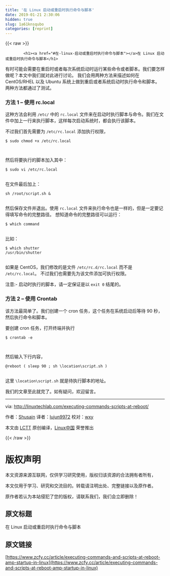 ```yaml
---
title: '在 Linux 启动或重启时执行命令与脚本' 
date: 2019-01-21 2:30:06
hidden: true
slug: 1a61knsqubo
categories: [reprint]
---
```


{{< raw >}}

            <h1><a href="#在-linux-启动或重启时执行命令与脚本"></a>在 Linux 启动或重启时执行命令与脚本</h1>
<p>有时可能会需要在重启时或者每次系统启动时运行某些命令或者脚本。我们要怎样做呢？本文中我们就对此进行讨论。 我们会用两种方法来描述如何在 CentOS/RHEL 以及 Ubuntu 系统上做到重启或者系统启动时执行命令和脚本。 两种方法都通过了测试。</p>
<h3><a href="#方法-1--使用-rclocal"></a>方法 1 – 使用 rc.local</h3>
<p>这种方法会利用 <code>/etc/</code> 中的 <code>rc.local</code> 文件来在启动时执行脚本与命令。我们在文件中加上一行来执行脚本，这样每次启动系统时，都会执行该脚本。</p>
<p>不过我们首先需要为 <code>/etc/rc.local</code> 添加执行权限，</p>
<pre><code class="hljs shell"><span class="hljs-meta">$</span><span class="bash"> sudo chmod +x /etc/rc.local</span>

</code></pre><p>然后将要执行的脚本加入其中：</p>
<pre><code class="hljs shell"><span class="hljs-meta">$</span><span class="bash"> sudo vi /etc/rc.local</span>

</code></pre><p>在文件最后加上：</p>
<pre><code class="hljs stata"><span class="hljs-keyword">sh</span> /root/script.<span class="hljs-keyword">sh</span> &amp;

</code></pre><p>然后保存文件并退出。使用 <code>rc.local</code> 文件来执行命令也是一样的，但是一定要记得填写命令的完整路径。 想知道命令的完整路径可以运行：</p>
<pre><code class="hljs shell"><span class="hljs-meta">$</span><span class="bash"> <span class="hljs-built_in">which</span> <span class="hljs-built_in">command</span></span>

</code></pre><p>比如：</p>
<pre><code class="hljs shell"><span class="hljs-meta">$</span><span class="bash"> <span class="hljs-built_in">which</span> shutter</span>
/usr/bin/shutter

</code></pre><p>如果是 CentOS，我们修改的是文件 <code>/etc/rc.d/rc.local</code> 而不是 <code>/etc/rc.local</code>。 不过我们也需要先为该文件添加可执行权限。</p>
<p>注意:- 启动时执行的脚本，请一定保证是以 <code>exit 0</code> 结尾的。</p>
<h3><a href="#方法-2--使用-crontab"></a>方法 2 – 使用 Crontab</h3>
<p>该方法最简单了。我们创建一个 cron 任务，这个任务在系统启动后等待 90 秒，然后执行命令和脚本。</p>
<p>要创建 cron 任务，打开终端并执行</p>
<pre><code class="hljs shell"><span class="hljs-meta">$</span><span class="bash"> crontab -e</span>

</code></pre><p>然后输入下行内容，</p>
<pre><code class="hljs css">@<span class="hljs-keyword">reboot</span> ( sleep <span class="hljs-number">90</span> ; <span class="hljs-selector-tag">sh</span> \<span class="hljs-selector-tag">location</span>\<span class="hljs-selector-tag">script</span><span class="hljs-selector-class">.sh</span> )

</code></pre><p>这里 <code>\location\script.sh</code> 就是待执行脚本的地址。</p>
<p>我们的文章至此就完了。如有疑问，欢迎留言。</p>
<hr>
<p>via: <a href="http://linuxtechlab.com/executing-commands-scripts-at-reboot/">http://linuxtechlab.com/executing-commands-scripts-at-reboot/</a></p>
<p>作者：<a href="http://linuxtechlab.com/author/shsuain/">Shusain</a> 译者：<a href="https://github.com/lujun9972">lujun9972</a> 校对：<a href="https://github.com/wxy">wxy</a></p>
<p>本文由 <a href="https://github.com/LCTT/TranslateProject">LCTT</a> 原创编译，<a href="https://linux.cn/">Linux中国</a> 荣誉推出</p>

          
{{< /raw >}}

# 版权声明
本文资源来源互联网，仅供学习研究使用，版权归该资源的合法拥有者所有，

本文仅用于学习、研究和交流目的。转载请注明出处、完整链接以及原作者。

原作者若认为本站侵犯了您的版权，请联系我们，我们会立即删除！

## 原文标题
在 Linux 启动或重启时执行命令与脚本

## 原文链接
[https://www.zcfy.cc/article/executing-commands-and-scripts-at-reboot-amp-startup-in-linux](https://www.zcfy.cc/article/executing-commands-and-scripts-at-reboot-amp-startup-in-linux)

